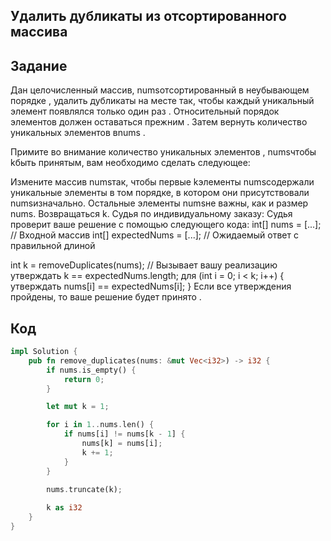 ## Удалить дубликаты из отсортированного массива
## Задание
Дан целочисленный массив, numsотсортированный в неубывающем порядке , удалить дубликаты на месте так, чтобы каждый уникальный элемент появлялся только один раз . Относительный порядок элементов должен оставаться прежним . Затем вернуть количество уникальных элементов вnums .

Примите во внимание количество уникальных элементов , numsчтобы kбыть принятым, вам необходимо сделать следующее:

Измените массив numsтак, чтобы первые kэлементы numsсодержали уникальные элементы в том порядке, в котором они присутствовали numsизначально. Остальные элементы numsне важны, как и размер nums.
Возвращаться k.
Судья по индивидуальному заказу:
Судья проверит ваше решение с помощью следующего кода:
int[] nums = [...]; // Входной массив
int[] expectedNums = [...]; // Ожидаемый ответ с правильной длиной

int k = removeDuplicates(nums); // Вызывает вашу реализацию
утверждать k == expectedNums.length;
для (int i = 0; i < k; i++) {
    утверждать nums[i] == expectedNums[i];
}
Если все утверждения пройдены, то ваше решение будет принято .

## Код 
``` rust
impl Solution { 
    pub fn remove_duplicates(nums: &mut Vec<i32>) -> i32 { 
        if nums.is_empty() { 
            return 0; 
        } 

        let mut k = 1; 

        for i in 1..nums.len() { 
            if nums[i] != nums[k - 1] { 
                nums[k] = nums[i]; 
                k += 1; 
            } 
        } 

        nums.truncate(k);
        
        k as i32 
    } 
}
```